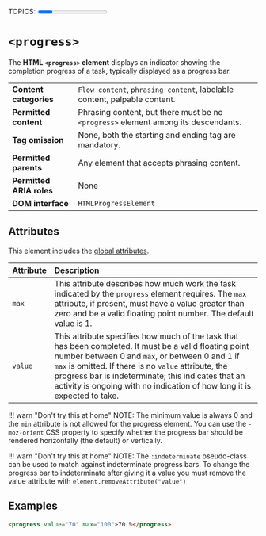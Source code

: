 TOPICS: <progress>

# `<progress>`

The **HTML `<progress>` element** displays an indicator showing the completion progress of a task,
typically displayed as a progress bar.

|  |  |
| :-- | :-- |
| **Content categories** | `Flow content`, `phrasing content`, labelable content, palpable content.|
| **Permitted content** | Phrasing content, but there must be no `<progress>` element among its descendants.|
| **Tag omission** | None, both the starting and ending tag are mandatory. |
| **Permitted parents** | Any element that accepts phrasing content. |
| **Permitted ARIA roles** | None |
| **DOM interface** | `HTMLProgressElement` |

## Attributes

This element includes the [global attributes](/en/webfrontend/HTML_Global_Attributes).

| Attribute | Description |
| :-- | :-- |
| `max` | This attribute describes how much work the task indicated by the `progress` element requires. The `max` attribute, if present, must have a value greater than zero and be a valid floating point number. The default value is 1.
| `value` | This attribute specifies how much of the task that has been completed. It must be a valid floating point number between 0 and `max`, or between 0 and 1 if `max` is omitted. If there is no `value` attribute, the progress bar is indeterminate; this indicates that an activity is ongoing with no indication of how long it is expected to take.

!!! warn "Don't try this at home"
    NOTE: The minimum value is always 0 and the `min` attribute is not allowed for the progress
    element. You can use the `-moz-orient` CSS property to specify whether the progress bar
    should be rendered horizontally (the default) or vertically.

!!! warn "Don't try this at home"
    NOTE: The `:indeterminate` pseudo-class can be used to match against indeterminate
    progress bars. To change the progress bar to indeterminate after giving it a value you must
    remove the value attribute with `element.removeAttribute("value")`

## Examples

```html
<progress value="70" max="100">70 %</progress>
```
